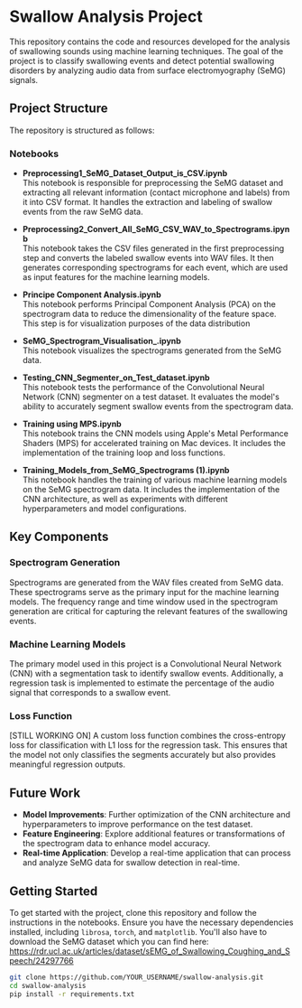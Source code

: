 # Swallow Analysis Project

This repository contains the code and resources developed for the analysis of swallowing sounds using machine learning techniques. The goal of the project is to classify swallowing events and detect potential swallowing disorders by analyzing audio data from surface electromyography (SeMG) signals.

## Project Structure

The repository is structured as follows:

### Notebooks

- **Preprocessing1_SeMG_Dataset_Output_is_CSV.ipynb**  
  This notebook is responsible for preprocessing the SeMG dataset and extracting all relevant information (contact microphone and labels) from it into CSV format. It handles the extraction and labeling of swallow events from the raw SeMG data.

- **Preprocessing2_Convert_All_SeMG_CSV_WAV_to_Spectrograms.ipynb**  
  This notebook takes the CSV files generated in the first preprocessing step and converts the labeled swallow events into WAV files. It then generates corresponding spectrograms for each event, which are used as input features for the machine learning models.

- **Principe Component Analysis.ipynb**  
  This notebook performs Principal Component Analysis (PCA) on the spectrogram data to reduce the dimensionality of the feature space. This step is for visualization purposes of the data distribution

- **SeMG_Spectrogram_Visualisation_.ipynb**  
  This notebook visualizes the spectrograms generated from the SeMG data. 

- **Testing_CNN_Segmenter_on_Test_dataset.ipynb**  
  This notebook tests the performance of the Convolutional Neural Network (CNN) segmenter on a test dataset. It evaluates the model's ability to accurately segment swallow events from the spectrogram data.

- **Training using MPS.ipynb**  
  This notebook trains the CNN models using Apple's Metal Performance Shaders (MPS) for accelerated training on Mac devices. It includes the implementation of the training loop and loss functions.

- **Training_Models_from_SeMG_Spectrograms (1).ipynb**  
  This notebook handles the training of various machine learning models on the SeMG spectrogram data. It includes the implementation of the CNN architecture, as well as experiments with different hyperparameters and model configurations.

## Key Components

### Spectrogram Generation
Spectrograms are generated from the WAV files created from SeMG data. These spectrograms serve as the primary input for the machine learning models. The frequency range and time window used in the spectrogram generation are critical for capturing the relevant features of the swallowing events.

### Machine Learning Models
The primary model used in this project is a Convolutional Neural Network (CNN) with a segmentation task to identify swallow events. Additionally, a regression task is implemented to estimate the percentage of the audio signal that corresponds to a swallow event.

### Loss Function
[STILL WORKING ON] A custom loss function combines the cross-entropy loss for classification with L1 loss for the regression task. This ensures that the model not only classifies the segments accurately but also provides meaningful regression outputs.

## Future Work

- **Model Improvements**: Further optimization of the CNN architecture and hyperparameters to improve performance on the test dataset.
- **Feature Engineering**: Explore additional features or transformations of the spectrogram data to enhance model accuracy.
- **Real-time Application**: Develop a real-time application that can process and analyze SeMG data for swallow detection in real-time.

## Getting Started

To get started with the project, clone this repository and follow the instructions in the notebooks. Ensure you have the necessary dependencies installed, including `librosa`, `torch`, and `matplotlib`.
You'll also have to download the SeMG dataset which you can find here: https://rdr.ucl.ac.uk/articles/dataset/sEMG_of_Swallowing_Coughing_and_Speech/24297766
```bash
git clone https://github.com/YOUR_USERNAME/swallow-analysis.git
cd swallow-analysis
pip install -r requirements.txt
